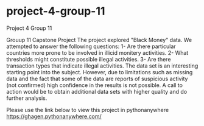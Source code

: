 # project-4-group-11
Project 4 Group 11

Grouup 11 Capstone Project The project explored "Black Money" data. We attempted to answer the following questions: 1- Are there particular countries more prone to be involved in illicid monitery activities. 2- What thresholds might constitute possible illegal activities. 3- Are there transaction types that indicate illegal activities. The data set is an interesting starting point into the subject. However, due to limitations such as missing data and the fact that some of the data are reports of suspicious activity (not confirmed) high confidence in the results is not possible. A call to action would be to obtain additional data sets with higher quality and do further analysis.

Please use the link below to view this project in pythonanywhere https://ghagen.pythonanywhere.com/